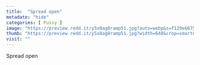 ```yaml
---
title:  "Spread open"
metadate: "hide"
categories: [ Pussy ]
image: "https://preview.redd.it/y5x8ag8ramp51.jpg?auto=webp&s=f129eb675d5e08a22a63193a4412c585e3334e06"
thumb: "https://preview.redd.it/y5x8ag8ramp51.jpg?width=640&crop=smart&auto=webp&s=7a9a3dbeda68971a2c27b4dd7863d39d1474caf1"
visit: ""
---
```

Spread open
